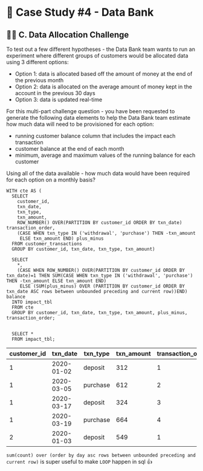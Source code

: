 # 🏦 Case Study #4 - Data Bank
## 🧑‍💻 C. Data Allocation Challenge

To test out a few different hypotheses - the Data Bank team wants to run an experiment where different groups of customers would be allocated data using 3 different options:

* Option 1: data is allocated based off the amount of money at the end of the previous month
* Option 2: data is allocated on the average amount of money kept in the account in the previous 30 days
* Option 3: data is updated real-time

For this multi-part challenge question - you have been requested to generate the following data elements to help the Data Bank team estimate how much data will need to be provisioned for each option:

* running customer balance column that includes the impact each transaction
* customer balance at the end of each month
* minimum, average and maximum values of the running balance for each customer

Using all of the data available - how much data would have been required for each option on a monthly basis?

```TSQL
WITH cte AS (
  SELECT 
    customer_id,
    txn_date,
    txn_type,
    txn_amount,
    ROW_NUMBER() OVER(PARTITION BY customer_id ORDER BY txn_date) transaction_order,
    (CASE WHEN txn_type IN ('withdrawal', 'purchase') THEN -txn_amount
     ELSE txn_amount END) plus_minus
  FROM customer_transactions
  GROUP BY customer_id, txn_date, txn_type, txn_amount)
  
  SELECT 
    *,
    (CASE WHEN ROW_NUMBER() OVER(PARTITION BY customer_id ORDER BY txn_date)=1 THEN SUM(CASE WHEN txn_type IN ('withdrawal', 'purchase') THEN -txn_amount ELSE txn_amount END) 
     ELSE (SUM(plus_minus) OVER (PARTITION BY customer_id ORDER BY txn_date ASC rows between unbounded preceding and current row))END) balance
  INTO impact_tbl
  FROM cte
  GROUP BY customer_id, txn_date, txn_type, txn_amount, plus_minus, transaction_order;
  
  
  SELECT *
  FROM impact_tbl;
```

| customer_id | txn_date   | txn_type | txn_amount | transaction_order | plus_minus | balance |
|-------------|------------|----------|------------|-------------------|------------|---------|
| 1	           | 2020-01-02 | deposit  | 	312        | 1                 | 312        | 312     |
| 1	           | 2020-03-05 | purchase | 	612        | 2                 | -612       | -300    |
| 1	           | 2020-03-17 | deposit  | 	324        | 3                 | 324        | 24      |
| 1	           | 2020-03-19 | purchase | 	664        | 4                 | -664       | -640    |
| 2	           | 2020-01-03 | deposit  | 	549        | 1                 | 549        | 549     |
  
`sum(count) over (order by day asc rows between unbounded preceding and current row)` is super useful to make `LOOP` happen in sql 👍 
 
